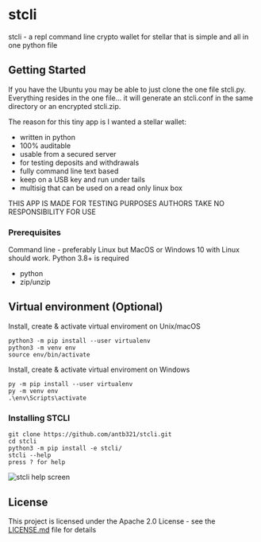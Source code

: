 # stcli

stcli - a repl command line crypto wallet for stellar that is simple and all in one python file

## Getting Started

If you have the Ubuntu you may be able to just clone the one file stcli.py. Everything resides in the one file... it will generate an stcli.conf in the same
directory or an encrypted stcli.zip.

The reason for this tiny app is I wanted a stellar wallet:

- written in python
- 100% auditable
- usable from a secured server
- for testing deposits and withdrawals
- fully command line text based
- keep on a USB key and run under tails
- multisig that can be used on a read only linux box

THIS APP IS MADE FOR TESTING PURPOSES AUTHORS TAKE NO RESPONSIBILITY FOR USE

### Prerequisites

Command line - preferably Linux but MacOS or Windows 10 with Linux should work. Python 3.8+ is required

- python
- zip/unzip

## Virtual environment (Optional)

Install, create & activate virtual enviroment on Unix/macOS
```
python3 -m pip install --user virtualenv
python3 -m venv env
source env/bin/activate
```

Install, create & activate virtual enviroment on Windows
```
py -m pip install --user virtualenv
py -m venv env
.\env\Scripts\activate
```

### Installing STCLI

```
git clone https://github.com/antb321/stcli.git
cd stcli
python3 -m pip install -e stcli/
stcli --help
press ? for help
```

![stcli help screen](https://user-images.githubusercontent.com/46220827/220412161-5792b1f0-556b-4dd3-9076-48e1ff0dee3d.png)


## License

This project is licensed under the Apache 2.0 License - see the [LICENSE.md](LICENSE.md) file for details
